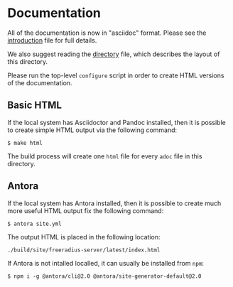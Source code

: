 # Documentation

All of the documentation is now in "asciidoc" format.  Please see the
[introduction](introduction/index.adoc) file for full details.

We also suggest reading the [directory](introduction/directory.adoc)
file, which describes the layout of this directory.

Please run the top-level `configure` script in order to create HTML
versions of the documentation.

## Basic HTML

If the local system has Asciidoctor and Pandoc installed, then it is
possible to create simple HTML output via the following command:

    $ make html

The build process will create one `html` file for every `adoc` file in
this directory.

## Antora

If the local system has Antora installed, then it is possible to
create much more useful HTML output fix the following command:

    $ antora site.yml

The output HTML is placed in the following location:

    ./build/site/freeradius-server/latest/index.html

If Antora is not intalled localled, it can usually be installed from
`npm`:

    $ npm i -g @antora/cli@2.0 @antora/site-generator-default@2.0
